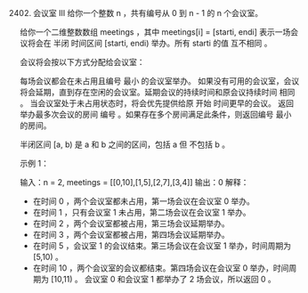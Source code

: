 2402. 会议室 III
给你一个整数 n ，共有编号从 0 到 n - 1 的 n 个会议室。

给你一个二维整数数组 meetings ，其中 meetings[i] = [starti, endi] 表示一场会议将会在 半闭 时间区间 [starti, endi) 举办。所有 starti 的值 互不相同 。

会议将会按以下方式分配给会议室：

每场会议都会在未占用且编号 最小 的会议室举办。
如果没有可用的会议室，会议将会延期，直到存在空闲的会议室。延期会议的持续时间和原会议持续时间 相同 。
当会议室处于未占用状态时，将会优先提供给原 开始 时间更早的会议。
返回举办最多次会议的房间 编号 。如果存在多个房间满足此条件，则返回编号 最小 的房间。

半闭区间 [a, b) 是 a 和 b 之间的区间，包括 a 但 不包括 b 。

 

示例 1：

输入：n = 2, meetings = [[0,10],[1,5],[2,7],[3,4]]
输出：0
解释：
- 在时间 0 ，两个会议室都未占用，第一场会议在会议室 0 举办。
- 在时间 1 ，只有会议室 1 未占用，第二场会议在会议室 1 举办。
- 在时间 2 ，两个会议室都被占用，第三场会议延期举办。
- 在时间 3 ，两个会议室都被占用，第四场会议延期举办。
- 在时间 5 ，会议室 1 的会议结束。第三场会议在会议室 1 举办，时间周期为 [5,10) 。
- 在时间 10 ，两个会议室的会议都结束。第四场会议在会议室 0 举办，时间周期为 [10,11) 。
会议室 0 和会议室 1 都举办了 2 场会议，所以返回 0 。 
